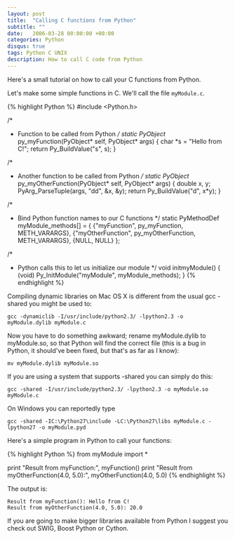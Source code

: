 ```yaml
---
layout: post
title:  "Calling C functions from Python"
subtitle: ""
date:   2006-03-28 00:00:00 +00:00
categories: Python
disqus: true
tags: Python C UNIX
description: How to call C code from Python
---
```


Here's a small tutorial on how to call your C functions from Python.

Let's make some simple functions in C. We'll call the file `myModule.c`.

{% highlight Python %}
#include <Python.h>

/*
 * Function to be called from Python
 */
static PyObject* py_myFunction(PyObject* self, PyObject* args)
{
  char *s = "Hello from C!";
  return Py_BuildValue("s", s);
}

/*
 * Another function to be called from Python
 */
static PyObject* py_myOtherFunction(PyObject* self, PyObject* args)
{
  double x, y;
  PyArg_ParseTuple(args, "dd", &x, &y);
  return Py_BuildValue("d", x*y);
}

/*
 * Bind Python function names to our C functions
 */
static PyMethodDef myModule_methods[] = {
  {"myFunction", py_myFunction, METH_VARARGS},
  {"myOtherFunction", py_myOtherFunction, METH_VARARGS},
  {NULL, NULL}
};

/*
 * Python calls this to let us initialize our module
 */
void initmyModule()
{
  (void) Py_InitModule("myModule", myModule_methods);
}
{% endhighlight %}

Compiling dynamic libraries on Mac OS X is different from the usual gcc -shared you might be used to:

    gcc -dynamiclib -I/usr/include/python2.3/ -lpython2.3 -o myModule.dylib myModule.c

Now you have to do something awkward; rename myModule.dylib to myModule.so, so
that Python will find the correct file (this is a bug in Python, it should've
been fixed, but that's as far as I know):

    mv myModule.dylib myModule.so

If you are using a system that supports -shared you can simply do this:

    gcc -shared -I/usr/include/python2.3/ -lpython2.3 -o myModule.so myModule.c

On Windows you can reportedly type

    gcc -shared -IC:\Python27\include -LC:\Python27\libs myModule.c -lpython27 -o myModule.pyd

Here's a simple program in Python to call your functions:

{% highlight Python %}
from myModule import *

print "Result from myFunction:", myFunction()
print "Result from myOtherFunction(4.0, 5.0):", myOtherFunction(4.0, 5.0)
{% endhighlight %}

The output is:

    Result from myFunction(): Hello from C!
    Result from myOtherFunction(4.0, 5.0): 20.0

If you are going to make bigger libraries available from Python I suggest you
check out SWIG, Boost Python or Cython.
